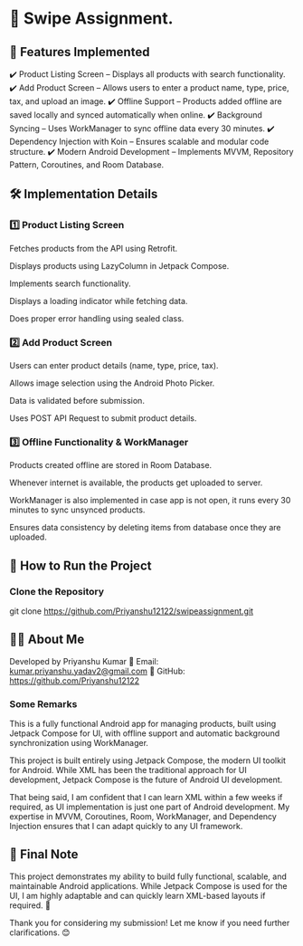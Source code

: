 # 🚀 Swipe Assignment.

## 📌 Features Implemented

✔️ Product Listing Screen – Displays all products with search functionality.
✔️ Add Product Screen – Allows users to enter a product name, type, price, tax, and upload an image.
✔️ Offline Support – Products added offline are saved locally and synced automatically when online.
✔️ Background Syncing – Uses WorkManager to sync offline data every 30 minutes.
✔️ Dependency Injection with Koin – Ensures scalable and modular code structure.
✔️ Modern Android Development – Implements MVVM, Repository Pattern, Coroutines, and Room Database.

## 🛠 Implementation Details

### 1️⃣ Product Listing Screen

Fetches products from the API using Retrofit.

Displays products using LazyColumn in Jetpack Compose.

Implements search functionality.

Displays a loading indicator while fetching data.

Does proper error handling using sealed class.

### 2️⃣ Add Product Screen

Users can enter product details (name, type, price, tax).

Allows image selection using the Android Photo Picker.

Data is validated before submission.

Uses POST API Request to submit product details.

### 3️⃣ Offline Functionality & WorkManager

Products created offline are stored in Room Database.

Whenever internet is available, the products get uploaded to server.

WorkManager is also implemented in case app is not open,
it runs every 30 minutes to sync unsynced products.

Ensures data consistency by deleting items from database once they are uploaded.

## 🔧 How to Run the Project

### Clone the Repository

git clone https://github.com/Priyanshu12122/swipeassignment.git

## 👨‍💻 About Me

Developed by Priyanshu Kumar
📧 Email: kumar.priyanshu.yadav2@gmail.com
🔗 GitHub: https://github.com/Priyanshu12122

### Some Remarks

This is a fully functional Android app for managing products, built using Jetpack Compose for UI,
with offline support and automatic background synchronization using WorkManager.

This project is built entirely using Jetpack Compose, the modern UI toolkit for Android. While XML
has been the traditional approach for UI development, Jetpack Compose is the future of Android UI
development.

That being said, I am confident that I can learn XML within a few weeks if required, as UI
implementation is just one part of Android development. My expertise in MVVM, Coroutines, Room,
WorkManager, and Dependency Injection ensures that I can adapt quickly to any UI framework.

## 📢 Final Note

This project demonstrates my ability to build fully functional, scalable, and maintainable Android
applications. While Jetpack Compose is used for the UI, I am highly adaptable and can quickly learn
XML-based layouts if required. 🚀

Thank you for considering my submission! Let me know if you need further clarifications. 😊

